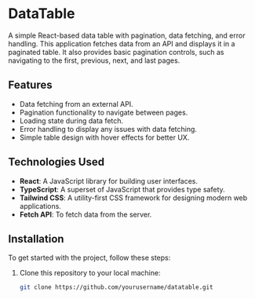 # DataTable

A simple React-based data table with pagination, data fetching, and error handling. This application fetches data from an API and displays it in a paginated table. It also provides basic pagination controls, such as navigating to the first, previous, next, and last pages.

## Features

- Data fetching from an external API.
- Pagination functionality to navigate between pages.
- Loading state during data fetch.
- Error handling to display any issues with data fetching.
- Simple table design with hover effects for better UX.

## Technologies Used

- **React**: A JavaScript library for building user interfaces.
- **TypeScript**: A superset of JavaScript that provides type safety.
- **Tailwind CSS**: A utility-first CSS framework for designing modern web applications.
- **Fetch API**: To fetch data from the server.

## Installation

To get started with the project, follow these steps:

1. Clone this repository to your local machine:

   ```bash
   git clone https://github.com/yourusername/datatable.git
